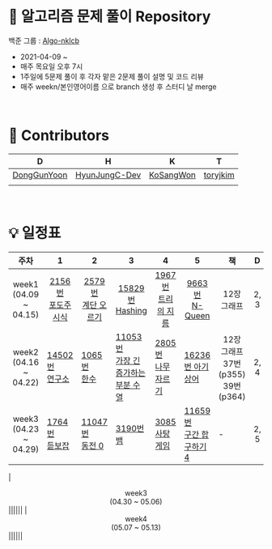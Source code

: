 
# 🧩 알고리즘 문제 풀이 Repository
백준 그룹 : [Algo-nklcb](https://www.acmicpc.net/group/10985)
+ 2021-04-09 ~  
+ 매주 목요일 오후 7시
+ 1주일에 5문제 풀이 후 각자 맡은 2문제 풀이 설명 및 코드 리뷰
+ 매주 weekn/본인영어이름 으로 branch 생성 후 스터디 날 merge

<br>

# 🏅 Contributors
|D|H|K|T|
|---|---|---|---|
|[DongGunYoon](https://github.com/DongGunYoon)|[HyunJungC-Dev](https://github.com/HyunJungC-Dev)|[KoSangWon](https://github.com/KoSangWon)|[toryjkim](https://github.com/toryjkim)|
|||||

<br>

# 💡 일정표
|<center>주차</center>|<center>1</center>|<center>2</center>|<center>3</center>|<center>4</center>|<center>5</center>|<center>책</center>|<center>D</center>|<center>H</center>|<center>K</center>|<center>T</center>|
|---|---|---|---|---|---|---|---|---|---|---|
|<center>week1</br>(04.09 ~ 04.15)</center>|<center>[2156번 <br> 포도주 시식 <br>](https://www.acmicpc.net/problem/2156)</center>|<center>[2579번 <br> 계단 오르기 <br>](https://www.acmicpc.net/problem/2579)</center>|<center>[15829번 <br> Hashing](https://www.acmicpc.net/problem/15829)</center>|<center>[1967번 <br> 트리의 지름](https://www.acmicpc.net/problem/1967)</center>|<center>[9663번 <br> N-Queen](https://www.acmicpc.net/problem/9663)</center>|<center>12장 그래프</center>|<center>2, 3</center>|<center>1, 3</center>|<center>4, 5</center>|<center>4, 5</center>|
|<center>week2</br>(04.16 ~ 04.22)</center>|[14502번 <br> 연구소](https://www.acmicpc.net/problem/14502)|[1065번 <br> 한수](https://www.acmicpc.net/problem/1065)|[11053번 <br> 가장 긴 증가하는 부분 수열](https://www.acmicpc.net/problem/11053)|[2805번 <br> 나무 자르기](https://www.acmicpc.net/problem/2805)|[16236번 아기 상어](https://www.acmicpc.net/problem/16236)|<center>12장 그래프 <br> 37번(p355) <br> 39번(p364)</center>|<center>2, 4</center>|<center>1, 3</center>|<center>4, 5</center>|<center>2, 5</center>|
|<center>week3</br>(04.23 ~ 04.29)</center>|[1764번 <br> 듣보잡](https://www.acmicpc.net/problem/1764)|[11047번 <br> 동전 0](https://www.acmicpc.net/problem/11047)|[3190번 <br> 뱀](https://www.acmicpc.net/problem/3190)|[3085 <br> 사탕게임](https://www.acmicpc.net/problem/3086)|[11659번 <br> 구간 합 구하기4](https://www.acmicpc.net/problem/11659)|-|<center>2, 5</center>|<center>4, 5</center>|<center>3, 4</center>|<center>1, 3</center>|

|<center>week3</br>(04.30 ~ 05.06)</center>||||||
|<center>week4</br>(05.07 ~ 05.13)</center>||||||
